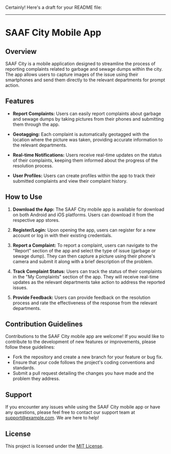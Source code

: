 Certainly! Here's a draft for your README file:

---

# SAAF City Mobile App

## Overview
SAAF City is a mobile application designed to streamline the process of reporting complaints related to garbage and sewage dumps within the city. The app allows users to capture images of the issue using their smartphones and send them directly to the relevant departments for prompt action.

## Features
- **Report Complaints:** Users can easily report complaints about garbage and sewage dumps by taking pictures from their phones and submitting them through the app.
  
- **Geotagging:** Each complaint is automatically geotagged with the location where the picture was taken, providing accurate information to the relevant departments.

- **Real-time Notifications:** Users receive real-time updates on the status of their complaints, keeping them informed about the progress of the resolution process.

- **User Profiles:** Users can create profiles within the app to track their submitted complaints and view their complaint history.

## How to Use
1. **Download the App:** The SAAF City mobile app is available for download on both Android and iOS platforms. Users can download it from the respective app stores.
   
2. **Register/Login:** Upon opening the app, users can register for a new account or log in with their existing credentials.
   
3. **Report a Complaint:** To report a complaint, users can navigate to the "Report" section of the app and select the type of issue (garbage or sewage dump). They can then capture a picture using their phone's camera and submit it along with a brief description of the problem.
   
4. **Track Complaint Status:** Users can track the status of their complaints in the "My Complaints" section of the app. They will receive real-time updates as the relevant departments take action to address the reported issues.
   
5. **Provide Feedback:** Users can provide feedback on the resolution process and rate the effectiveness of the response from the relevant departments.

## Contribution Guidelines
Contributions to the SAAF City mobile app are welcome! If you would like to contribute to the development of new features or improvements, please follow these guidelines:
- Fork the repository and create a new branch for your feature or bug fix.
- Ensure that your code follows the project's coding conventions and standards.
- Submit a pull request detailing the changes you have made and the problem they address.

## Support
If you encounter any issues while using the SAAF City mobile app or have any questions, please feel free to contact our support team at [support@example.com](mailto:support@example.com). We are here to help!

## License
This project is licensed under the [MIT License](LICENSE).
